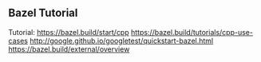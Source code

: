 ## Bazel Tutorial

Tutorial: https://bazel.build/start/cpp
https://bazel.build/tutorials/cpp-use-cases
http://google.github.io/googletest/quickstart-bazel.html
https://bazel.build/external/overview
